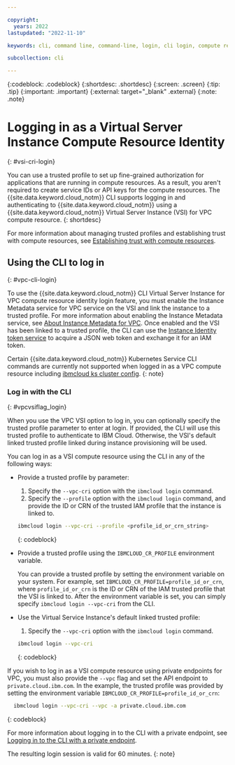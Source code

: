 ```yaml
---

copyright:
  years: 2022
lastupdated: "2022-11-10"

keywords: cli, command line, command-line, login, cli login, compute resource, compute resource identity, compute resource identities, vsi, vpc, trusted profiles, cri

subcollection: cli

---
```


{:codeblock: .codeblock}
{:shortdesc: .shortdesc}
{:screen: .screen}
{:tip: .tip}
{:important: .important}
{:external: target="_blank" .external}
{:note: .note}

# Logging in as a Virtual Server Instance Compute Resource Identity
{: #vsi-cri-login}

You can use a trusted profile to set up fine-grained authorization for applications that are running in compute resources. As a result, you aren't required to create service IDs or API keys for the compute resources. The {{site.data.keyword.cloud_notm}} CLI supports logging in and authenticating to {{site.data.keyword.cloud_notm}} using a {{site.data.keyword.cloud_notm}} Virtual Server Instance (VSI) for VPC compute resource.
{: shortdesc}

For more information about managing trusted profiles and establishing trust with compute resources, see [Establishing trust with compute resources](/docs/account?topic=account-create-trusted-profile&interface=ui#create-profile-compute).

## Using the CLI to log in
{: #vpc-cli-login}

To use the {{site.data.keyword.cloud_notm}} CLI Virtual Server Instance for VPC compute resource identity login feature, you must enable the Instance Metadata service for VPC service on the VSI and link the instance to a trusted profile. For more information about enabling the Instance Metadata service, see [About Instance Metadata for VPC](/docs/vpc?topic=vpc-imd-about&interface=ui). Once enabled and the VSI has been linked to a trusted profile, the CLI can use the [Instance Identity token service](/docs/vpc?topic=vpc-imd-about&interface=ui#imd-vpc-access-token) to acquire a JSON web token and exchange it for an IAM token.

Certain {{site.data.keyword.cloud_notm}} Kubernetes Service CLI commands are currently not supported when logged in as a VPC compute resource including [ibmcloud ks cluster config](/docs/containers?topic=containers-kubernetes-service-cli#cs_cluster_config).
{: note}

### Log in with the CLI
{: #vpcvsiflag_login}

When you use the VPC VSI option to log in, you can optionally specify the trusted profile parameter to enter at login. If provided, the CLI will use this trusted profile to authenticate to IBM Cloud. Otherwise, the VSI's default linked trusted profile linked during instance provisioning will be used.

You can log in as a VSI compute resource using the CLI in any of the following ways:

* Provide a trusted profile by parameter:
   1. Specify the `--vpc-cri` option with the `ibmcloud login` command.
   2. Specify the `--profile` option with the `ibmcloud login` command, and provide the ID or CRN of the trusted IAM profile that the instance is linked to.

   ```bash
   ibmcloud login --vpc-cri --profile <profile_id_or_crn_string>
   ```
   {: codeblock}

* Provide a trusted profile using the `IBMCLOUD_CR_PROFILE` environment variable. 
  
   You can provide a trusted profile by setting the environment variable on your system. For example, set `IBMCLOUD_CR_PROFILE=profile_id_or_crn`, where `profile_id_or_crn` is the ID or CRN of the IAM trusted profile that the VSI is linked to. After the environment variable is set, you can simply specify `ibmcloud login --vpc-cri` from the CLI.

* Use the Virtual Service Instance's default linked trusted profile:
   1. Specify the `--vpc-cri` option with the `ibmcloud login` command.

   ```bash
   ibmcloud login --vpc-cri
   ```
   {: codeblock}

If you wish to log in as a VSI compute resource using private endpoints for VPC, you must also provide the ``--vpc`` flag
and set the API endpoint to ``private.cloud.ibm.com``. In the example, the trusted profile was provided by setting the environment variable `IBMCLOUD_CR_PROFILE=profile_id_or_crn`:
 ```bash
   ibmcloud login --vpc-cri --vpc -a private.cloud.ibm.com
   ```
   {: codeblock}

For more information about logging in to the CLI with a private endpoint, see [Logging in to the CLI with a private endpoint](/docs/cli?topic=cli-service-connection#cli-private-vpc).

The resulting login session is valid for 60 minutes.
{: note}
